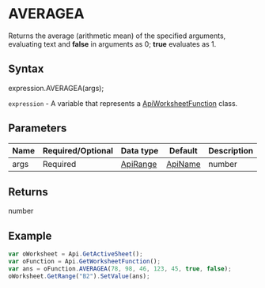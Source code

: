 # AVERAGEA

Returns the average (arithmetic mean) of the specified arguments, evaluating text and **false** in arguments as 0; **true** evaluates as 1.

## Syntax

expression.AVERAGEA(args);

`expression` - A variable that represents a [ApiWorksheetFunction](../ApiWorksheetFunction.md) class.

## Parameters

| **Name** | **Required/Optional** | **Data type** | **Default** | **Description** |
| ------------- | ------------- | ------------- | ------------- | ------------- |
| args | Required | [ApiRange](../../ApiRange/ApiRange.md) | [ApiName](../../ApiName/ApiName.md) | number | string | number[] |  | Up to 255 numeric values for which the average value will be returned. The first argument is required, subsequent arguments are optional. Arguments can be numbers, text, or logical values, such as **true** and **false**, names, or arrays of numbers. |

## Returns

number

## Example



```javascript
var oWorksheet = Api.GetActiveSheet();
var oFunction = Api.GetWorksheetFunction();
var ans = oFunction.AVERAGEA(78, 98, 46, 123, 45, true, false);
oWorksheet.GetRange("B2").SetValue(ans);
```
